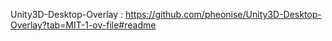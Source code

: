 Unity3D-Desktop-Overlay :  https://github.com/pheonise/Unity3D-Desktop-Overlay?tab=MIT-1-ov-file#readme
